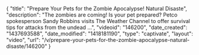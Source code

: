 {
    "title": "Prepare Your Pets for the Zombie Apocalypse! Natural Disaste",
    "description": "The zombies are coming! Is your pet prepared? Petco spokesperson Sandy Robbins visits The Weather Channel to offer survival tips for attacks from the undead ...",
    "videoid": "146200",
    "date_created": "1437693588",
    "date_modified": "1418181190",
    "type": "captivate",
    "layout": "video",
    "url": "\/v\/prepare-your-pets-for-the-zombie-apocalypse-natural-disaste\/146200"
}